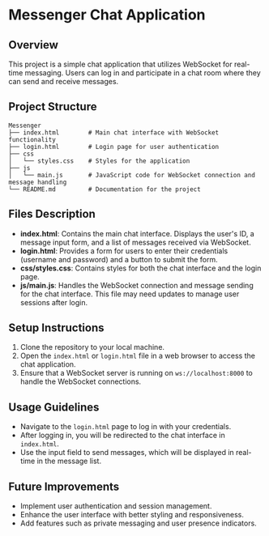 # Messenger Chat Application

## Overview
This project is a simple chat application that utilizes WebSocket for real-time messaging. Users can log in and participate in a chat room where they can send and receive messages.

## Project Structure
```
Messenger
├── index.html        # Main chat interface with WebSocket functionality
├── login.html        # Login page for user authentication
├── css
│   └── styles.css    # Styles for the application
├── js
│   └── main.js       # JavaScript code for WebSocket connection and message handling
└── README.md         # Documentation for the project
```

## Files Description
- **index.html**: Contains the main chat interface. Displays the user's ID, a message input form, and a list of messages received via WebSocket.
- **login.html**: Provides a form for users to enter their credentials (username and password) and a button to submit the form.
- **css/styles.css**: Contains styles for both the chat interface and the login page.
- **js/main.js**: Handles the WebSocket connection and message sending for the chat interface. This file may need updates to manage user sessions after login.

## Setup Instructions
1. Clone the repository to your local machine.
2. Open the `index.html` or `login.html` file in a web browser to access the chat application.
3. Ensure that a WebSocket server is running on `ws://localhost:8000` to handle the WebSocket connections.

## Usage Guidelines
- Navigate to the `login.html` page to log in with your credentials.
- After logging in, you will be redirected to the chat interface in `index.html`.
- Use the input field to send messages, which will be displayed in real-time in the message list.

## Future Improvements
- Implement user authentication and session management.
- Enhance the user interface with better styling and responsiveness.
- Add features such as private messaging and user presence indicators.